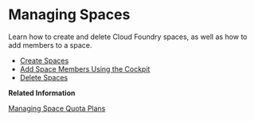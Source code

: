 <!-- loio5209d55d8dd84228897112b0655d999b -->

# Managing Spaces

Learn how to create and delete Cloud Foundry spaces, as well as how to add members to a space.

-   [Create Spaces](create-spaces-2f6ed22.md)
-   [Add Space Members Using the Cockpit](add-space-members-using-the-cockpit-81d0b4d.md)
-   [Delete Spaces](delete-spaces-1eb6a09.md)

**Related Information**  


[Managing Space Quota Plans](managing-space-quota-plans-4e5f0ee.md "Learn how to create, assign and change space quota plans in the Cloud Foundry environment.")

